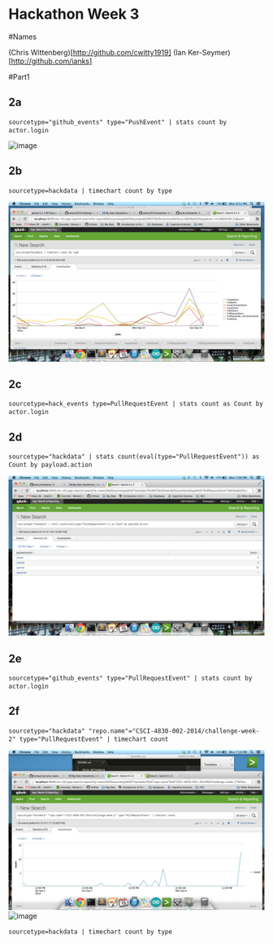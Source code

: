 Hackathon Week 3
================

#Names

(Chris Wittenberg)[http://github.com/cwitty1919] (Ian Ker-Seymer)[http://github.com/ianks] 

#Part1


## 2a

```
sourcetype="github_events" type="PushEvent" | stats count by actor.login
```

![image](https://www.dropbox.com/s/pkg1m4e5x0djhes/Screenshot%202014-09-15%2019.09.32.png?dl=1)


## 2b
 
 ```
 sourcetype=hackdata | timechart count by type
 ```
 ![image](2b.png?raw=true)



## 2c

```
sourcetype=hack_events type=PullRequestEvent | stats count as Count by actor.login
```
## 2d
 
 ```
sourcetype="hackdata" | stats count(eval(type="PullRequestEvent")) as Count by payload.action
 ```
 ![image](2d.png?raw=true)

## 2e

```
sourcetype="github_events" type="PullRequestEvent" | stats count by actor.login
```
## 2f
 
 ```
sourcetype="hackdata" "repo.name"="CSCI-4830-002-2014/challenge-week-2" type="PullRequestEvent" | timechart count
 ```
 ![image](2f.png?raw=true)
![image](https://www.dropbox.com/s/fc9skwzrcg9lv9k/Screenshot%202014-09-15%2018.49.40.png?dl=1)

```
sourcetype=hackdata | timechart count by type
```
